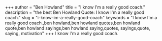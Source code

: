+++
author = "Ben Howland"
title = "I know I'm a really good coach."
description = "the best Ben Howland Quote: I know I'm a really good coach."
slug = "i-know-im-a-really-good-coach"
keywords = "I know I'm a really good coach.,ben howland,ben howland quotes,ben howland quote,ben howland sayings,ben howland saying,quotes, sayings,quote, saying, motivation"
+++
I know I'm a really good coach.
